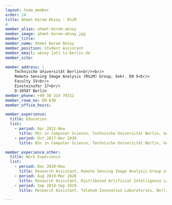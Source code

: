 ```yaml
---
layout: team_member
order: 14
title: Ahmet Kerem Aksoy - RSiM
#
member_alias: ahmet-kerem-aksoy
member_image: ahmet-kerem-aksoy.jpg
member_title:
member_name: Ahmet Kerem Aksoy
member_position: Student Assistant
member_email: aksoy [at] tu-berlin.de
member_site:

member_address: |
    Technische Universität Berlin<br/><br/>
    Remote Sensing Image Analysis (RSiM) Group, Sekr. EN 5<br/>
    Faculty IV<br/>
    Einsteinufer 17<br/>
    D-10587 Berlin
member_phone: +49 30 314 70312
member_room_no: EN 630
member_office_hours:

member_experience:
  title: Education
  list:
    - period: Apr 2021-Now
      title: MSc in Computer Science, Technische Universität Berlin, Germany.
    - period: Oct 2017-Nov 2020
      title: BSc in Computer Science, Technische Universität Berlin, Germany.

member_experience_other:
  title: Work Experience
  list:
    - period: Dec 2020-Now
      title: Research Assistant, Remote Sensing Image Analysis Group at TU Berlin, Germany.
    - period: Aug 2019-Mar 2020
      title: Research Assistant, Distributed Artificial Intelligence Laboratory, Berlin, Germany.
    - period: Sep 2018-Sep 2019
      title: Research Assistant, Telekom Innovation Laboratories, Berlin, Germany.

---
```


